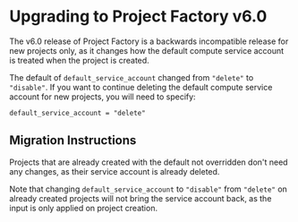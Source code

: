 # Upgrading to Project Factory v6.0

The v6.0 release of Project Factory is a backwards incompatible release for
new projects only, as it changes how the default compute service account is
treated when the project is created.

The default of `default_service_account` changed from `"delete"` to `"disable"`.
If you want to continue deleting the default compute service account for new
projects, you will need to specify:

```
default_service_account = "delete"
```

## Migration Instructions

Projects that are already created with the default not overridden don't need
any changes, as their service account is already deleted.

Note that changing `default_service_account` to `"disable"` from `"delete"` on
already created projects will not bring the service account back, as the input
is only applied on project creation.
